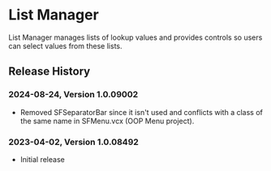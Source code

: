 # List Manager

List Manager manages lists of lookup values and provides controls so users can select values from these lists.

## Release History

### 2024-08-24, Version 1.0.09002

* Removed SFSeparatorBar since it isn't used and conflicts with a class of the same name in SFMenu.vcx (OOP Menu project).

### 2023-04-02, Version 1.0.08492

* Initial release
